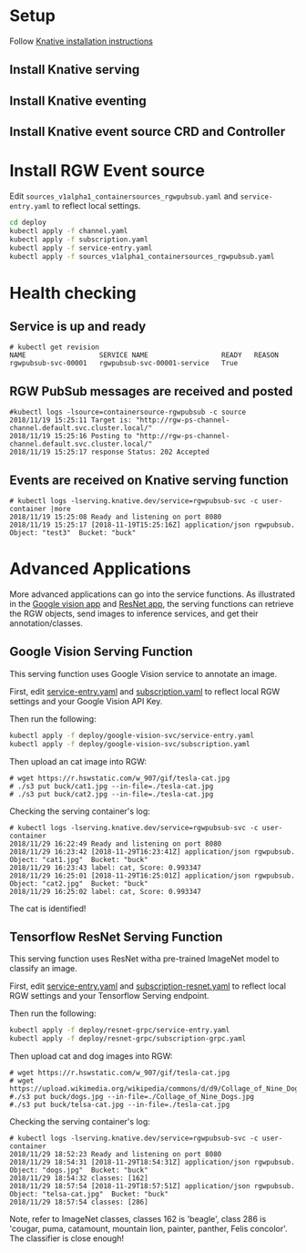 # Setup

Follow [Knative installation instructions](https://github.com/knative/docs)

## Install Knative serving
## Install Knative eventing
## Install Knative event source CRD and Controller


# Install RGW Event source

Edit `sources_v1alpha1_containersources_rgwpubsub.yaml` and `service-entry.yaml` to reflect local settings.

```bash
cd deploy
kubectl apply -f channel.yaml
kubectl apply -f subscription.yaml
kubectl apply -f service-entry.yaml
kubectl apply -f sources_v1alpha1_containersources_rgwpubsub.yaml
```

# Health checking

## Service is up and ready
```console
# kubectl get revision
NAME                  SERVICE NAME                  READY   REASON
rgwpubsub-svc-00001   rgwpubsub-svc-00001-service   True
```
## RGW PubSub messages are received and posted
```console
#kubectl logs -lsource=containersource-rgwpubsub -c source
2018/11/19 15:25:11 Target is: "http://rgw-ps-channel-channel.default.svc.cluster.local/"
2018/11/19 15:25:16 Posting to "http://rgw-ps-channel-channel.default.svc.cluster.local/"
2018/11/19 15:25:17 response Status: 202 Accepted
```
## Events are received on Knative serving function
```console
# kubectl logs -lserving.knative.dev/service=rgwpubsub-svc -c user-container |more
2018/11/19 15:25:08 Ready and listening on port 8080
2018/11/19 15:25:17 [2018-11-19T15:25:16Z] application/json rgwpubsub. Object: "test3"  Bucket: "buck"
```

# Advanced Applications

More advanced applications can go into the service functions. As illustrated in the [Google vision app](vision) and [ResNet app](resnet-grpc), the serving
functions can retrieve the RGW objects, send images to inference services, and get their annotation/classes.

## Google Vision Serving Function

This serving function uses Google Vision service to annotate an image.

First, edit [service-entry.yaml](deploy/google-vision-svc/service-entry.yaml) and [subscription.yaml](deploy/google-vision-svc/subscription.yaml)
to reflect local RGW settings and your Google Vision API Key.

Then run the following:

```bash
kubectl apply -f deploy/google-vision-svc/service-entry.yaml
kubectl apply -f deploy/google-vision-svc/subscription.yaml
```

Then upload an cat image into RGW:

```console
# wget https://r.hswstatic.com/w_907/gif/tesla-cat.jpg
# ./s3 put buck/cat1.jpg --in-file=./tesla-cat.jpg
# ./s3 put buck/cat2.jpg --in-file=./tesla-cat.jpg
```

Checking the serving container's log:
```console
# kubectl logs -lserving.knative.dev/service=rgwpubsub-svc -c user-container 
2018/11/29 16:22:49 Ready and listening on port 8080
2018/11/29 16:23:42 [2018-11-29T16:23:41Z] application/json rgwpubsub. Object: "cat1.jpg"  Bucket: "buck"
2018/11/29 16:23:43 label: cat, Score: 0.993347
2018/11/29 16:25:01 [2018-11-29T16:25:01Z] application/json rgwpubsub. Object: "cat2.jpg"  Bucket: "buck"
2018/11/29 16:25:02 label: cat, Score: 0.993347
```

The cat is identified!

## Tensorflow ResNet Serving Function

This serving function uses ResNet witha  pre-trained ImageNet model to classify an image.

First, edit [service-entry.yaml](deploy/resnet-grpc/service-entry.yaml) and [subscription-resnet.yaml](deploy/resnet-grpc/subscription-grpc.yaml)
to reflect local RGW settings and your Tensorflow Serving endpoint.

Then run the following:

```bash
kubectl apply -f deploy/resnet-grpc/service-entry.yaml
kubectl apply -f deploy/resnet-grpc/subscription-grpc.yaml
```

Then upload cat and dog images into RGW:

```console
# wget https://r.hswstatic.com/w_907/gif/tesla-cat.jpg
# wget https://upload.wikimedia.org/wikipedia/commons/d/d9/Collage_of_Nine_Dogs.jpg
#./s3 put buck/dogs.jpg --in-file=./Collage_of_Nine_Dogs.jpg
#./s3 put buck/telsa-cat.jpg --in-file=./tesla-cat.jpg
```

Checking the serving container's log:
```console
# kubectl logs -lserving.knative.dev/service=rgwpubsub-svc -c user-container
2018/11/29 18:52:23 Ready and listening on port 8080
2018/11/29 18:54:31 [2018-11-29T18:54:31Z] application/json rgwpubsub. Object: "dogs.jpg"  Bucket: "buck"
2018/11/29 18:54:32 classes: [162]
2018/11/29 18:57:54 [2018-11-29T18:57:51Z] application/json rgwpubsub. Object: "telsa-cat.jpg"  Bucket: "buck"
2018/11/29 18:57:54 classes: [286]
```

Note, refer to ImageNet classes, classes 162 is 'beagle', class 286 is 'cougar, puma, catamount, mountain lion, painter, panther, Felis concolor'.
The classifier is close enough!
